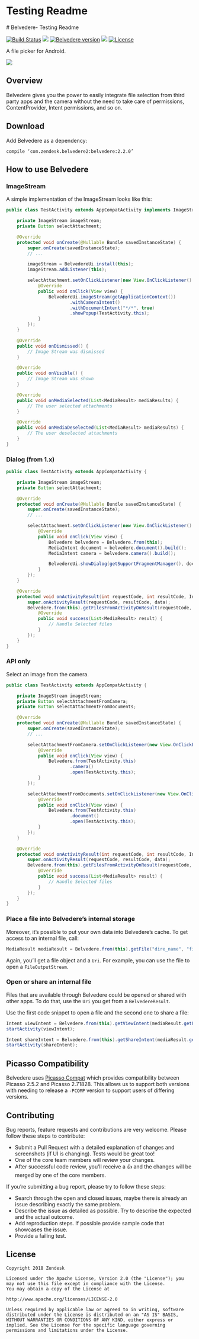 # Testing Readme

 \# Belvedere- Testing Readme

 [![Build Status](https://travis-ci.org/zendesk/belvedere.svg?branch=master)](https://travis-ci.org/zendesk/belvedere) [![](https://img.shields.io/readthedocs/pip.svg)](http://zendesk.github.io/belvedere) [![Belvedere version](https://img.shields.io/maven-central/v/com.zendesk.belvedere2/belvedere.svg)](https://mvnrepository.com/artifact/com.zendesk.belvedere2/belvedere) [![](https://img.shields.io/nexus/s/https/oss.sonatype.org/com.zendesk.belvedere2/belvedere.svg)](https://oss.sonatype.org/content/repositories/snapshots/com/zendesk/belvedere2/belvedere/) [![License](https://img.shields.io/badge/License-Apache%202.0-blue.svg)](https://raw.githubusercontent.com/zendesk/belvedere/master/LICENSE)

A file picker for Android.   


![](https://raw.githubusercontent.com/zendesk/belvedere/master/media/belvedere_stream_demo.gif)

## Overview

Belvedere gives you the power to easily integrate file selection from third party apps and the camera without the need to take care of permissions, ContentProvider, Intent permissions, and so on.

## Download

Add Belvedere as a dependency:

```text
compile ‘com.zendesk.belvedere2:belvedere:2.2.0’
```

## How to use Belvedere

### ImageStream

A simple implementation of the ImageStream looks like this:

```java
public class TestActivity extends AppCompatActivity implements ImageStream.Listener {

    private ImageStream imageStream;
    private Button selectAttachment;

    @Override
    protected void onCreate(@Nullable Bundle savedInstanceState) {
        super.onCreate(savedInstanceState);
        // ...

        imageStream = BelvedereUi.install(this);
        imageStream.addListener(this);

        selectAttachment.setOnClickListener(new View.OnClickListener() {
            @Override
            public void onClick(View view) {
                BelvedereUi.imageStream(getApplicationContext())
                        .withCameraIntent()
                        .withDocumentIntent("*/*", true)
                        .showPopup(TestActivity.this);
            }
        });
    }

    @Override
    public void onDismissed() {
        // Image Stream was dismissed
    }

    @Override
    public void onVisible() {
        // Image Stream was shown
    }

    @Override
    public void onMediaSelected(List<MediaResult> mediaResults) {
        // The user selected attachments
    }

    @Override
    public void onMediaDeselected(List<MediaResult> mediaResults) {
        // The user deselected attachments
    }
}
```

### Dialog \(from 1.x\)

```java
public class TestActivity extends AppCompatActivity {

    private ImageStream imageStream;
    private Button selectAttachment;

    @Override
    protected void onCreate(@Nullable Bundle savedInstanceState) {
        super.onCreate(savedInstanceState);
        // ...

        selectAttachment.setOnClickListener(new View.OnClickListener() {
            @Override
            public void onClick(View view) {
                Belvedere belvedere = Belvedere.from(this);
                MediaIntent document = belvedere.document().build();
                MediaIntent camera = belvedere.camera().build();

                BelvedereUi.showDialog(getSupportFragmentManager(), document, camera);
            }
        });
    }

    @Override
    protected void onActivityResult(int requestCode, int resultCode, Intent data) {
        super.onActivityResult(requestCode, resultCode, data);
        Belvedere.from(this).getFilesFromActivityOnResult(requestCode, resultCode, data, new Callback<List<MediaResult>>() {
            @Override
            public void success(List<MediaResult> result) {
                // Handle Selected files
            }
        });
    }
}
```

### API only

Select an image from the camera.

```java
public class TestActivity extends AppCompatActivity {

    private ImageStream imageStream;
    private Button selectAttachmentFromCamera;
    private Button selectAttachmentFromDocuments;

    @Override
    protected void onCreate(@Nullable Bundle savedInstanceState) {
        super.onCreate(savedInstanceState);
        // ...

        selectAttachmentFromCamera.setOnClickListener(new View.OnClickListener() {
            @Override
            public void onClick(View view) {
                Belvedere.from(TestActivity.this)
                        .camera()
                        .open(TestActivity.this);
            }
        });

        selectAttachmentFromDocuments.setOnClickListener(new View.OnClickListener() {
            @Override
            public void onClick(View view) {
                Belvedere.from(TestActivity.this)
                        .document()
                        .open(TestActivity.this);
            }
        });
    }

    @Override
    protected void onActivityResult(int requestCode, int resultCode, Intent data) {
        super.onActivityResult(requestCode, resultCode, data);
        Belvedere.from(this).getFilesFromActivityOnResult(requestCode, resultCode, data, new Callback<List<MediaResult>>() {
            @Override
            public void success(List<MediaResult> result) {
                // Handle Selected files
            }
        });
    }
}
```

### Place a file into Belvedere’s internal storage

Moreover, it’s possible to put your own data into Belvedere’s cache. To get access to an internal file, call:

```java
MediaResult mediaResult = Belvedere.from(this).getFile("dire_name", "file_name.jpg");
```

Again, you’ll get a file object and a `Uri`. For example, you can use the file to open a `FileOutputStream`.

### Open or share an internal file

Files that are available through Belvedere could be opened or shared with other apps. To do that, use the `Uri` you get from a `BelvedereResult`.

Use the first code snippet to open a file and the second one to share a file:

```java
Intent viewIntent = Belvedere.from(this).getViewIntent(mediaResult.getUri(), mediaResult.getMimeType());
startActivity(viewIntent);
```

```java
Intent shareIntent = Belvedere.from(this).getShareIntent(mediaResult.getUri(), mediaResult.getMimeType());
startActivity(shareIntent);
```

## Picasso Compatibility

Belvedere uses [Picasso Compat](https://github.com/schlan/picassocompat) which provides compatibility between Picasso 2.5.2 and Picasso 2.71828. This allows us to support both versions with needing to release a `-PCOMP` version to support users of differing versions.

## Contributing

Bug reports, feature requests and contributions are very welcome. Please follow these steps to contribute:

* Submit a Pull Request with a detailed explanation of changes and screenshots \(if UI is changing\). Tests would be great too!
* One of the core team members will review your changes.
* After successful code review, you’ll receive a :+1: and the changes will be merged by one of the core members.

If you’re submitting a bug report, please try to follow these steps:

* Search through the open and closed issues, maybe there is already an issue describing exactly the same problem.
* Describe the issue as detailed as possible. Try to describe the expected and the actual outcome.
* Add reproduction steps. If possible provide sample code that showcases the issue.
* Provide a failing test.

## License

```text
Copyright 2018 Zendesk

Licensed under the Apache License, Version 2.0 (the "License"); you may not use this file except in compliance with the License.
You may obtain a copy of the License at

http://www.apache.org/licenses/LICENSE-2.0

Unless required by applicable law or agreed to in writing, software distributed under the License is distributed on an "AS IS" BASIS, WITHOUT WARRANTIES OR CONDITIONS OF ANY KIND, either express or implied. See the License for the specific language governing permissions and limitations under the License.
```

